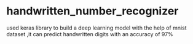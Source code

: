 # handwritten_number_recognizer
used keras library to build a deep learning model with the help of mnist dataset ,it can predict handwritten digits with an accuracy of 97%
